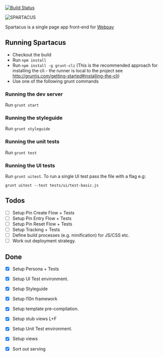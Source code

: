 [![Build Status](https://travis-ci.org/mozilla/spartacus.svg?branch=master)](https://travis-ci.org/mozilla/spartacus)

![SPARTACUS](https://raw.github.com/mozilla/spartacus/master/spartacus.png)

Spartacus is a single page app front-end for [Webpay](https://github.com/mozilla/webpay/)


## Running Spartacus

 * Checkout the build
 * Run `npm install`
 * Run `npm install -g grunt-cli` (This is the recommended approach for installing the cli - the runner is local to the project see http://gruntjs.com/getting-started#installing-the-cli)
 * Use one of the following grunt commands

### Running the dev server

Run `grunt start`

### Running the styleguide

Run `grunt styleguide`

### Running the unit tests

Run `grunt test`

### Running the UI tests

Run `grunt uitest`. To run a single UI test pass the file with a flag e.g:

`grunt uitest --test tests/ui/test-basic.js`


## Todos

- [ ] Setup Pin Create Flow + Tests
- [ ] Setup Pin Entry Flow + Tests
- [ ] Setup Pin Reset Flow + Tests
- [ ] Setup Tracking + Tests
- [ ] Define build processes (e.g. minification) for JS/CSS etc.
- [ ] Work out deployment strategy.

## Done

- [x] Setup Persona + Tests
- [x] Setup UI Test environment.
- [x] Setup Styleguide
- [x] Setup l10n framework
- [x] Setup template pre-compilation.
- [x] Setup stub views L+F
- [x] Setup Unit Test environment.
- [x] Setup views
- [x] Sort out serving


